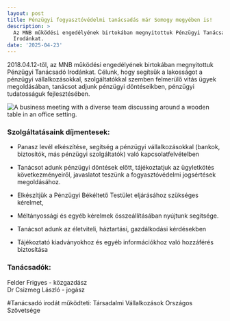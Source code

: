 ```yaml
---
layout: post
title: Pénzügyi fogyasztóvédelmi tanácsadás már Somogy megyében is!
description: >
  Az MNB működési engedélyének birtokában megnyitottuk Pénzügyi Tanácsadó
  Irodánkat.
date: '2025-04-23'
---
```

2018.04.12-től, az MNB működési engedélyének birtokában megnyitottuk Pénzügyi Tanácsadó Irodánkat. Célunk, hogy segítsük a lakosságot a pénzügyi vállalkozásokkal, szolgáltatókkal szemben felmerülő vitás ügyek megoldásában, tanácsot adjunk pénzügyi döntéseikben, pénzügyi tudatosságuk fejlesztésében.

![A business meeting with a diverse team discussing around a wooden table in an office setting.](https://images.pexels.com/photos/1325762/pexels-photo-1325762.jpeg)

### Szolgáltatásaink díjmentesek:

*   Panasz levél elkészítése, segítség a pénzügyi vállalkozásokkal (bankok, biztosítók, más pénzügyi szolgáltatók) való kapcsolatfelvételben
    
*   Tanácsot adunk pénzügyi döntések előtt, tájékoztatjuk az ügyletkötés következményeiről, javaslatot teszünk a fogyasztóvédelmi jogsértések megoldásához.
    
*   Elkészítjük a Pénzügyi Békéltető Testület eljárásához szükséges kérelmet,
    
*   Méltányossági és egyéb kérelmek összeállításában nyújtunk segítsége.
    
*   Tanácsot adunk az életviteli, háztartási, gazdálkodási kérdésekben
    
*   Tájékoztató kiadványokhoz és egyéb információkhoz való hozzáférés biztosítása
    

### Tanácsadók:

Felder Frigyes - közgazdász  
Dr Csizmeg László - jogász

#Tanácsadó irodát működteti: Társadalmi Vállalkozások Országos Szövetsége

